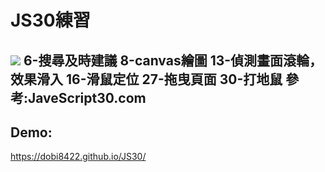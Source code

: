# JS30練習
![](https://i.postimg.cc/7hTRfxW5/JS30.png)
6-搜尋及時建議
8-canvas繪圖
13-偵測畫面滾輪，效果滑入
16-滑鼠定位
27-拖曳頁面
30-打地鼠
參考:JaveScript30.com
---
## Demo: 
https://dobi8422.github.io/JS30/
